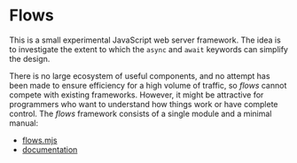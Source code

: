 # Flows
This is a small experimental JavaScript web server framework. The idea is to
investigate the extent to which the `async` and `await` keywords can simplify
the design.

There is no large ecosystem of useful components, and no attempt has been made
to ensure efficiency for a high volume of traffic, so *flows* cannot compete
with existing frameworks. However, it might be attractive for programmers who
want to understand how things work or have complete control. The *flows*
framework consists of a single module and a minimal manual:

- [flows.mjs](//raw.githubusercontent.com/csijh/flows/master/flows.mjs)
- [documentation](//csijh.github.io/flows/)

